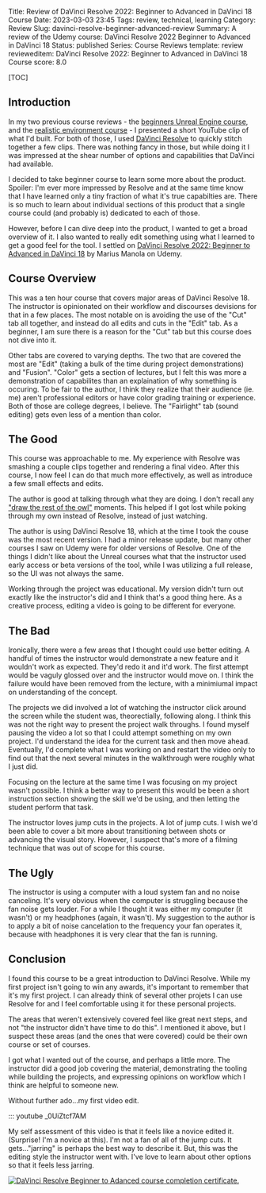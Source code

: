 Title: Review of DaVinci Resolve 2022: Beginner to Advanced in DaVinci 18 Course
Date: 2023-03-03 23:45
Tags: review, technical, learning
Category: Review
Slug: davinci-resolve-beginner-advanced-review
Summary: A review of the Udemy course: DaVinci Resolve 2022 Beginner to Advanced in DaVinci 18
Status: published
Series: Course Reviews
template: review
revieweditem: DaVinci Resolve 2022: Beginner to Advanced in DaVinci 18 Course
score: 8.0

[TOC]

## Introduction

In my two previous course reviews - the [beginners Unreal Engine course][2], and the [realistic environment course][2] -
I presented a short YouTube clip of what I'd built. For both of those, I used [DaVinci Resolve][3] to quickly stitch together
a few clips. There was nothing fancy in those, but while doing it I was impressed at the shear number of options and capabilities that
DaVinci had available.

I decided to take beginner course to learn some more about the product. Spoiler: I'm ever more impressed by Resolve and at the same
time know that I have learned only a tiny fraction of what it's true capabilties are. There is so much to learn about individual
sections of this product that a single course could (and probably is) dedicated to each of those.

However, before I can dive deep into the product, I wanted to get a broad overview of it. I also wanted to really edit something
using what I learned to get a good feel for the tool. I settled on [DaVinci Resolve 2022: Beginner to Advanced in DaVinci 18][4] by
Marius Manola on Udemy.

## Course Overview

This was a ten hour course that covers major areas of DaVinci Resolve 18. The instructor is opinionated on their workflow
and discourses devisions for that in a few places. The most notable on is avoiding the use of the "Cut" tab all together, and instead 
do all edits and cuts in the "Edit" tab. As a beginner, I am sure there is a reason for the "Cut" tab but this course does not dive into it. 

Other tabs are covered to varying depths. The two that are covered the most are "Edit" (taking a bulk of the time during project demonstrations)
and "Fusion". "Color" gets a section of lectures, but I felt this was more a demonstration of capabilites than an explaination of why something is 
occuring. To be fair to the author, I think they realize that their audience (ie. me) aren't professional editors or have color grading training or 
experience. Both of those are college degrees, I believe. The "Fairlight" tab (sound editing) gets even less of a mention than color.

## The Good

This course was approachable to me. My experience with Resolve was smashing a couple clips together and rendering a final video. After this course,
I now feel I can do that much more effectively, as well as introduce a few small effects and edits. 

The author is good at talking through what they are doing. I don't recall any ["draw the rest of the owl"][5] moments. This helped if I got lost while
poking through my own instead of Resolve, instead of just watching. 

The author is using DaVinci Resolve 18, which at the time I took the couse was the most recent version. I had a minor release update, but many other 
courses I saw on Udemy were for older versions of Resolve. One of the things I didn't like about the Unreal courses what that the instructor used early access or beta versions of the tool, while I was utilizing a full release, so the UI was not always the same. 

Working through the project was educational. My version didn't turn out exactly like the instructor's did and I think that's a good thing here. As a
creative process, editing a video is going to be different for everyone.

## The Bad

Ironically, there were a few areas that I thought could use better editing. A handful of times the instructor would demonstrate a new feature and it 
wouldn't work as expected. They'd redo it and it'd work. The first attempt would be vaguly glossed over and the instructor would move on. I think
the failure would have been removed from the lecture, with a minimiumal impact on understanding of the concept.

The projects we did involved a lot of watching the instructor click around the screen while the student was, theorectially, following along. I think this
was not the right way to present the project walk throughs. I found myself pausing the video a lot so that I could attempt something on my 
own project. I'd understand the idea for the current task and then move ahead. Eventually, I'd complete what I was working on  and restart the video only
to find out that the next several minutes in the walkthrough were roughly what I just did.

Focusing on the lecture at the same time I was focusing on my project wasn't possible. I think a better way to present this would be been a short 
instruction section showing the skill we'd be using, and then letting the student perform that task. 

The instructor loves jump cuts in the projects. A lot of jump cuts. I wish we'd been able to cover a bit more about transitioning between shots or 
advancing the visual story. However, I suspect that's more of a filming technique that was out of scope for this course.

## The Ugly

The instructor is using a computer with a loud system fan and no noise canceling. It's very obvious when the computer is struggling because the fan noise
gets louder. For a while I thought it was either my computer (it wasn't) or my headphones (again, it wasn't). My suggestion to the author is to apply a bit of noise cancelation to the frequency your fan operates it, because with headphones it is very clear that the fan is running.

## Conclusion

I found this course to be a great introduction to DaVinci Resolve. While my first project isn't going to win any awards, it's important to remember 
that it's my first project. I can already think of several other projets I can use Resolve for and I feel comfortable using it for these personal
 projects.

The areas that weren't extensively covered feel like great next steps, and not "the instructor didn't have time to do this". I mentioned it above,
but I suspect these areas (and the ones that were covered) could be their own course or set of courses.

I got what I wanted out of the course, and perhaps a little more. The instructor did a good job covering the material, demonstrating the tooling
while building the projects, and expressing opinions on workflow which I think are helpful to someone new.

Without further ado...my first video edit.

::: youtube _0UiZtcf7AM

My self assessment of this video is that it feels like a novice edited it. (Surprise! I'm a novice at this). I'm not a fan of all of the 
jump cuts. It gets..."jarring" is perhaps the best way to describe it. But, this was the editing style the instructor went with. I've love to learn about other options so that it feels less jarring.

[![DaVinci Resolve Beginner to Adanced course completion certificate.][certificate]][courselink]



 [1]: {filename}2022_10_03_UE5_complete_beginners_guide.md
 [2]: {filename}2022_09_20_UE5_realistic_environment_design_beginners.md
 [3]: https://www.blackmagicdesign.com/products/davinciresolve
 [4]: https://www.udemy.com/course/davinci-resolve-18/
 [5]: https://knowyourmeme.com/memes/how-to-draw-an-owl
 [certificate]: {attach}images/UC-davinci-beginner-advanced.jpg
 [courselink]: https://www.udemy.com/certificate/UC-995f08ca-76a9-4187-a2d7-791ec6737e23/
